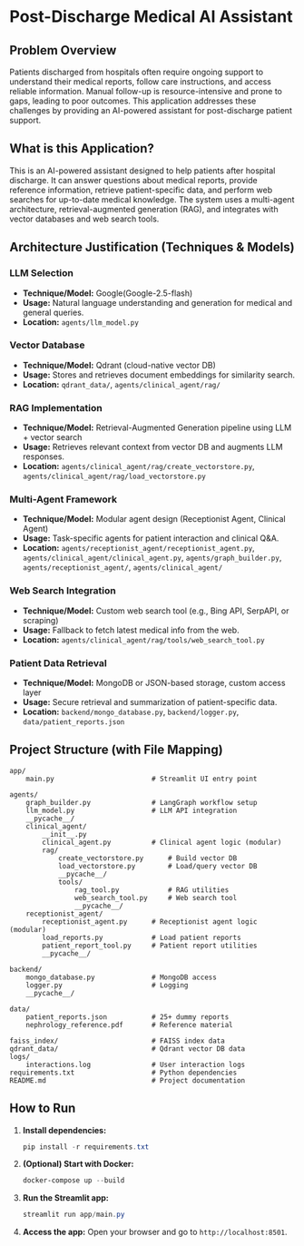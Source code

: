 # Post-Discharge Medical AI Assistant

## Problem Overview
Patients discharged from hospitals often require ongoing support to understand their medical reports, follow care instructions, and access reliable information. Manual follow-up is resource-intensive and prone to gaps, leading to poor outcomes. This application addresses these challenges by providing an AI-powered assistant for post-discharge patient support.

## What is this Application?
This is an AI-powered assistant designed to help patients after hospital discharge. It can answer questions about medical reports, provide reference information, retrieve patient-specific data, and perform web searches for up-to-date medical knowledge. The system uses a multi-agent architecture, retrieval-augmented generation (RAG), and integrates with vector databases and web search tools.

## Architecture Justification (Techniques & Models)

### LLM Selection
- **Technique/Model:** Google(Google-2.5-flash)
- **Usage:** Natural language understanding and generation for medical and general queries.
- **Location:** `agents/llm_model.py`

### Vector Database
- **Technique/Model:** Qdrant (cloud-native vector DB)
- **Usage:** Stores and retrieves document embeddings for similarity search.
- **Location:** `qdrant_data/`, `agents/clinical_agent/rag/`

### RAG Implementation
- **Technique/Model:** Retrieval-Augmented Generation pipeline using LLM + vector search
- **Usage:** Retrieves relevant context from vector DB and augments LLM responses.
- **Location:** `agents/clinical_agent/rag/create_vectorstore.py`, `agents/clinical_agent/rag/load_vectorstore.py`

### Multi-Agent Framework
- **Technique/Model:** Modular agent design (Receptionist Agent, Clinical Agent)
- **Usage:** Task-specific agents for patient interaction and clinical Q&A.
- **Location:** `agents/receptionist_agent/receptionist_agent.py`, `agents/clinical_agent/clinical_agent.py`, `agents/graph_builder.py`, `agents/receptionist_agent/`, `agents/clinical_agent/`

### Web Search Integration
- **Technique/Model:** Custom web search tool (e.g., Bing API, SerpAPI, or scraping)
- **Usage:** Fallback to fetch latest medical info from the web.
- **Location:** `agents/clinical_agent/rag/tools/web_search_tool.py`

### Patient Data Retrieval
- **Technique/Model:** MongoDB or JSON-based storage, custom access layer
- **Usage:** Secure retrieval and summarization of patient-specific data.
- **Location:** `backend/mongo_database.py`, `backend/logger.py`, `data/patient_reports.json`

## Project Structure (with File Mapping)

```
app/
    main.py                        # Streamlit UI entry point

agents/
    graph_builder.py               # LangGraph workflow setup
    llm_model.py                   # LLM API integration
    __pycache__/
    clinical_agent/
        __init__.py
        clinical_agent.py          # Clinical agent logic (modular)
        rag/
            create_vectorstore.py      # Build vector DB
            load_vectorstore.py        # Load/query vector DB
            __pycache__/
            tools/
                rag_tool.py            # RAG utilities
                web_search_tool.py     # Web search tool
                __pycache__/
    receptionist_agent/
        receptionist_agent.py      # Receptionist agent logic (modular)
        load_reports.py            # Load patient reports
        patient_report_tool.py     # Patient report utilities
        __pycache__/

backend/
    mongo_database.py              # MongoDB access
    logger.py                      # Logging
    __pycache__/

data/
    patient_reports.json           # 25+ dummy reports
    nephrology_reference.pdf       # Reference material

faiss_index/                       # FAISS index data
qdrant_data/                       # Qdrant vector DB data
logs/
    interactions.log               # User interaction logs
requirements.txt                   # Python dependencies
README.md                          # Project documentation
```

## How to Run

1. **Install dependencies:**
   ```powershell
   pip install -r requirements.txt
   ```
2. **(Optional) Start with Docker:**
   ```powershell
   docker-compose up --build
   ```
3. **Run the Streamlit app:**
   ```powershell
   streamlit run app/main.py
   ```

4. **Access the app:**
   Open your browser and go to `http://localhost:8501`.
